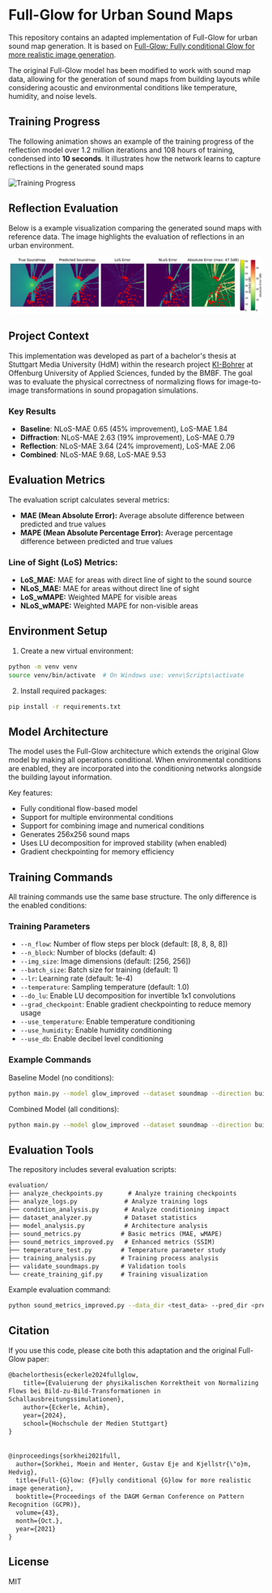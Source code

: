 # Full-Glow for Urban Sound Maps

This repository contains an adapted implementation of Full-Glow for urban sound map generation. It is based on [Full-Glow: Fully conditional Glow for more realistic image generation](https://arxiv.org/abs/2012.05846).

The original Full-Glow model has been modified to work with sound map data, allowing for the generation of sound maps from building layouts while considering acoustic and environmental conditions like temperature, humidity, and noise levels.

## Training Progress

The following animation shows an example of the training progress of the reflection model over 1.2 million iterations and 108 hours of training, condensed into **10 seconds**. It illustrates how the network learns to capture reflections in the generated sound maps

![Training Progress](figs/training_progress_reflection.gif)

## Reflection Evaluation

Below is a example visualization comparing the generated sound maps with reference data. The image highlights the evaluation of reflections in an urban environment.

![Reflection Evaluation](figs/23773_LEQ_256_comparison_with_buildings.png)

## Project Context

This implementation was developed as part of a bachelor's thesis at Stuttgart Media University (HdM) within the research project [KI-Bohrer](https://www.ki-bohrer.de/) at Offenburg University of Applied Sciences, funded by the BMBF. The goal was to evaluate the physical correctness of normalizing flows for image-to-image transformations in sound propagation simulations.

### Key Results

- **Baseline**: NLoS-MAE 0.65 (45% improvement), LoS-MAE 1.84
- **Diffraction**: NLoS-MAE 2.63 (19% improvement), LoS-MAE 0.79
- **Reflection**: NLoS-MAE 3.64 (24% improvement), LoS-MAE 2.06
- **Combined**: NLoS-MAE 9.68, LoS-MAE 9.53

## Evaluation Metrics

The evaluation script calculates several metrics:
- **MAE (Mean Absolute Error):** Average absolute difference between predicted and true values
- **MAPE (Mean Absolute Percentage Error):** Average percentage difference between predicted and true values

### Line of Sight (LoS) Metrics:
- **LoS_MAE:** MAE for areas with direct line of sight to the sound source
- **NLoS_MAE:** MAE for areas without direct line of sight
- **LoS_wMAPE:** Weighted MAPE for visible areas
- **NLoS_wMAPE:** Weighted MAPE for non-visible areas

## Environment Setup

1. Create a new virtual environment:
```bash
python -m venv venv
source venv/bin/activate  # On Windows use: venv\Scripts\activate
```

2. Install required packages:
```bash
pip install -r requirements.txt
```

## Model Architecture

The model uses the Full-Glow architecture which extends the original Glow model by making all operations conditional. When environmental conditions are enabled, they are incorporated into the conditioning networks alongside the building layout information.

Key features:
- Fully conditional flow-based model
- Support for multiple environmental conditions
- Support for combining image and numerical conditions
- Generates 256x256 sound maps
- Uses LU decomposition for improved stability (when enabled)
- Gradient checkpointing for memory efficiency

## Training Commands

All training commands use the same base structure. The only difference is the enabled conditions:

### Training Parameters

- `--n_flow`: Number of flow steps per block (default: [8, 8, 8, 8])
- `--n_block`: Number of blocks (default: 4) 
- `--img_size`: Image dimensions (default: [256, 256])
- `--batch_size`: Batch size for training (default: 1)
- `--lr`: Learning rate (default: 1e-4)
- `--temperature`: Sampling temperature (default: 1.0)
- `--do_lu`: Enable LU decomposition for invertible 1x1 convolutions
- `--grad_checkpoint`: Enable gradient checkpointing to reduce memory usage
- `--use_temperature`: Enable temperature conditioning
- `--use_humidity`: Enable humidity conditioning
- `--use_db`: Enable decibel level conditioning

### Example Commands

Baseline Model (no conditions):
```bash
python main.py --model glow_improved --dataset soundmap --direction building2soundmap --img_size 256 256 --n_block 4 --n_flow 8 8 8 8 --do_lu --reg_factor 0.0001 --grad_checkpoint
```

Combined Model (all conditions):
```bash
python main.py --model glow_improved --dataset soundmap --direction building2soundmap --img_size 256 256 --n_block 4 --n_flow 8 8 8 8 --do_lu --reg_factor 0.0001 --grad_checkpoint --use_temperature --use_humidity --use_db
```

## Evaluation Tools

The repository includes several evaluation scripts:

```
evaluation/
├── analyze_checkpoints.py       # Analyze training checkpoints
├── analyze_logs.py             # Analyze training logs
├── condition_analysis.py       # Analyze conditioning impact
├── dataset_analyzer.py         # Dataset statistics
├── model_analysis.py           # Architecture analysis
├── sound_metrics.py           # Basic metrics (MAE, wMAPE)
├── sound_metrics_improved.py   # Enhanced metrics (SSIM)
├── temperature_test.py        # Temperature parameter study
├── training_analysis.py       # Training process analysis
├── validate_soundmaps.py      # Validation tools
└── create_training_gif.py     # Training visualization
```

Example evaluation command:
```bash
python sound_metrics_improved.py --data_dir <test_data> --pred_dir <predictions> --output_dir <output> --model_type <model_type>
```

## Citation

If you use this code, please cite both this adaptation and the original Full-Glow paper:

```
@bachelorthesis{eckerle2024fullglow,
    title={Evaluierung der physikalischen Korrektheit von Normalizing Flows bei Bild-zu-Bild-Transformationen in Schallausbreitungssimulationen},
    author={Eckerle, Achim},
    year={2024},
    school={Hochschule der Medien Stuttgart}
}


@inproceedings{sorkhei2021full,
  author={Sorkhei, Moein and Henter, Gustav Eje and Kjellstr{\"o}m, Hedvig},
  title={Full-{G}low: {F}ully conditional {G}low for more realistic image generation},
  booktitle={Proceedings of the DAGM German Conference on Pattern Recognition (GCPR)},
  volume={43},
  month={Oct.},
  year={2021}
}
```

## License

MIT